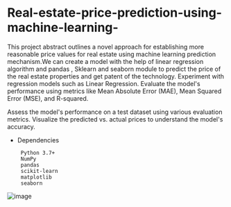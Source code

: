 # Real-estate-price-prediction-using-machine-learning-

This project abstract outlines a novel approach for establishing more reasonable price values for real estate using machine learning prediction mechanism.We can create a model with the help of linear regression algorithm and pandas , Sklearn and seaborn module to predict the price of the real estate properties and get patent of the technology.
Experiment with regression models such as Linear Regression. Evaluate the model's performance using metrics like Mean Absolute Error (MAE), Mean Squared Error (MSE), and R-squared.

Assess the model's performance on a test dataset using various evaluation metrics. Visualize the predicted vs. actual prices to understand the model's accuracy.

- Dependencies
  
       Python 3.7+
       NumPy
       pandas
       scikit-learn
       matplotlib
       seaborn
    
![image](https://github.com/Debmallya-Panja/Real-estate-price-prediction-using-machine-learning-/assets/140999209/39f52735-ce3a-47c1-b617-ebb8a6bd4794)
